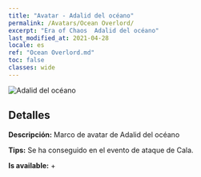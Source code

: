 ```yaml
---
title: "Avatar - Adalid del océano"
permalink: /Avatars/Ocean Overlord/
excerpt: "Era of Chaos  Adalid del océano"
last_modified_at: 2021-04-28
locale: es
ref: "Ocean Overlord.md"
toc: false
classes: wide
---
```

 ![Adalid del océano](/images/a/avatarFrame_202.png)

## Detalles

 **Descripción:** Marco de avatar de Adalid del océano 

 **Tips:** Se ha conseguido en el evento de ataque de Cala. 

 **Is available:**  + 

